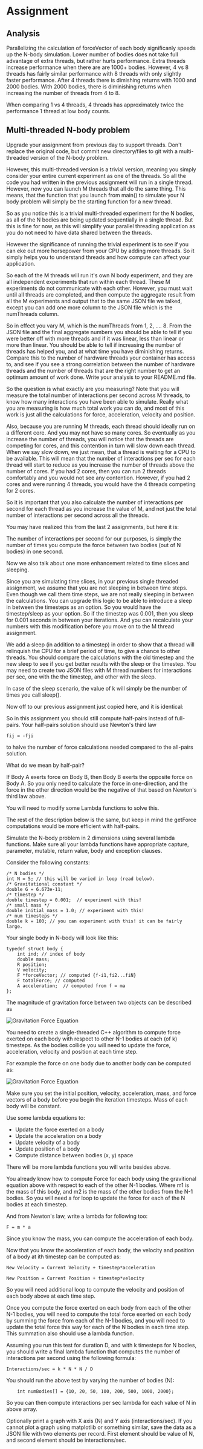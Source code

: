 # Assignment

## Analysis

Parallelizing the calculation of forceVector of each body significanly speeds up the N-body simulation. Lower number of bodies does not take full advantage of extra threads, but rather hurts performance. Extra threads increase performance when there are are 1000+ bodies. However, 4 vs 8 threads has fairly similar performance with 8 threads with only slightly faster performance. After 4 threads there is dimishing returns with 1000 and 2000 bodies. With 2000 bodies, there is diminishing returns when increasing the number of threads from 4 to 8.

When comparing 1 vs 4 threads, 4 threads has approximately twice the performance 1 thread at low body counts.

## Multi-threaded N-body problem

Upgrade your assignment from previous day to support threads. Don't replace the original code,
but commit new directory/files to git with a multi-threaded version of the N-body problem.

However, this multi-threaded version is a trivial version, meaning you simply consider your
entire current experiment as one of the threads. So all the code you had written in the previous
assignment will run in a single thread. However, now you can launch M threads that all do the
same thing. This means, that the function that you launch from main() to simulate your N body
problem will simply be the starting function for a new thread.

So as you notice this is a trivial multi-threaded experiment for the N bodies, as all of the
N bodies are being updated sequentially in a single thread. But this is fine for now, as this
will simplify your parallel threading application as you do not need to have data shared
between the threads.

However the significance of running the trivial experiment is to see if you can eke out more
horsepower from your CPU by adding more threads. So it simply helps you to understand threads
and how compute can affect your application.

So each of the M threads will run it's own N body experiment, and they are all independent
experiments that run within each thread. These M experiments do not communicate with each other.
However, you must wait until all threads are completed, and then compute the aggregate result
from all the M experiments and output that to the same JSON file we talked, except you can 
add one more column to the JSON file which is the numThreads column.

So in effect you vary M, which is the numThreads from 1, 2, .... 8. From the JSON file and
the final aggregate numbers you should be able to tell if you were better off with more threads
and if it was linear, less than linear or more than linear. You should be able to tell if 
increasing the number of threads has helped you, and at what time you have diminishing returns.
Compare this to the number of hardware threads your container has access to, and see if 
you see a strong correlation between the number of hardware threads and the number of threads
that are the right number to get an optimum amount of work done. Write your analysis to your
README.md file.

So the question is what exactly are you measuring? Note that you will measure the total 
number of interactions per second across M threads, to know how many interactions you have
been able to simulate. Really what you are measuring is how much total work you can do,
and most of this work is just all the calculations for force, acceleration, velocity and
position.

Also, because you are running M threads, each thread should ideally run on a different core.
And you may not have so many cores. So eventually as you increase the number of threads,
you will notice that the threads are competing for cores, and this contention in turn will
slow down each thread. When we say slow down, we just mean, that a thread is waiting for a
CPU to be available. This will mean that the number of interactions per sec for each 
thread will start to reduce as you increase the number of threads above the number of cores.
If you had 2 cores, then you can run 2 threads comfortably and you would not see any
contention. However, if you had 2 cores and were running 4 threads, you would have the 4 threads
competing for 2 cores.

So it is important that you also calculate the number of interactions per second for each
thread as you increase the value of M, and not just the total number of interactions per second
across all the threads.

You may have realized this from the last 2 assignments, but here it is:

The number of interactions per second for our purposes, is simply the number of times you compute the 
force between two bodies (out of N bodies) in one second.

Now we also talk about one more enhancement related to time slices and sleeping.

Since you are simulating time slices, in your previous single threaded assignment, we assume
that you are not sleeping in between time steps. Even though we call them time steps, we are
not really sleeping in between the calculations. You can upgrade this logic to be able to
introduce a sleep in between the timesteps as an option. So you would have the timestep/sleep
as your option. So if the timestep was 0.001, then you sleep for 0.001 seconds in between your
iterations. And you can recalculate your numbers with this modification before you move
on to the M thread assignment.

We add a sleep (in addition to a timestep) in order to show that a thread will relinquish the CPU
for a brief period of time, to give a chance to other threads. You should compare the
calculations with the old timestep and the new sleep to see if you get better results
with the sleep or the timestep. You may need to create two JSON files with M thread numbers
for interactions per sec, one with the the timestep, and other with the sleep.

In case of the sleep scenario, the value of k will simply be the number of times you call
sleep().

Now off to our previous assignment just copied here, and it is identical:

So in this assignment you should still compute half-pairs instead of full-pairs. 
Your half-pairs solution should use Newton's third law 

```
fij = -fji
```

to halve the number of force calculations needed compared to the all-pairs solution.

What do we mean by half-pair?

If Body A exerts force on Body B, then Body B exerts the opposite force on Body A.
So you only need to calculate the force in one-direction, and the force in the other direction
would be the negative of that based on Newton's third law above.

You will need to modify some Lambda functions to solve this.

The rest of the description below is the same, but keep in mind the getForce computations would
be more efficient with half-pairs.

Simulate the N-body problem in 2 dimensions using several lambda functions.
Make sure all your lambda functions have appropriate capture, parameter, mutable,
return value, body and exception clauses.

Consider the following constants:

```
/* N bodies */
int N = 5; // this will be varied in loop (read below).
/* Gravitational constant */
double G = 6.673e-11;
/* timestep */
double timestep = 0.001;  // experiment with this!
/* small mass */
double initial_mass = 1.0; // experiment with this!
/* num timesteps */
double k = 100; // you can experiment with this! it can be fairly large.
```

Your single body in N-body will look like this:

```
typedef struct body {
    int ind; // index of body
    double mass;
    R position;
    V velocity;
    F *forceVector; // computed {f-i1,fi2...fiN}
    F totalForce; // computed
    A acceleration;  // computed from f = ma
};
```

The magnitude of gravitation force between two objects can be described as

<img src="formula.png" alt="Gravitation Force Equation"/>

You need to create a single-threaded C++ algorithm to compute force exerted on each body
with respect to other N-1 bodies at each (of k) timesteps. As the bodies collide you will need to
update the force, acceleration, velocity and position at each time step.

For example the force on one body due to another body can be computed as:

<img src="formula1.jpg" alt="Gravitation Force Equation"/>

Make sure you set the initial position, velocity, acceleration, mass, and force vectors
of a body before you begin the iteration timesteps. Mass of each body will be constant.

Use some lambda equations to:

- Update the force exerted on a body
- Update the acceleration on a body
- Update velocity of a body
- Update position of a body
- Compute distance between bodies (x, y) space

There will be more lambda functions you will write besides above.

You already know how to compute Force for each body using the gravitional equation above
with respect to each of the other N-1 bodies. Where m1 is the mass of this body, and m2 is the
mass of the other bodies from the N-1 bodies. So you will need a for loop to update the
force for each of the N bodies at each timestep.

And from Newton's law, write a lambda for following too:

```
F = m * a
```

Since you know the mass, you can compute the acceleration of each body.

Now that you know the acceleration of each body, the velocity and position of a body at 
ith timestep can be computed as:

```
New Velocity = Current Velocity + timestep*acceleration
```

```
New Position = Current Position + timestep*velocity
```

So you will need additional loop to compute the velocity and position of each body above
at each time step.

Once you compute the force exerted on each body from each of the other N-1 bodies, you will
need to compute the total force exerted on each body by summing the force from each of the N-1
bodies, and you will need to update the total force this way for each of the N bodies in each
time step. This summation also should use a lambda function.

Assuming you run this test for duration D, and with k timesteps for N bodies, you should write
a final lambda function that computes the number of interactions per second using the following
formula:

```
Interactions/sec = k * N * N / D
```

You should run the above test by varying the number of bodies (N):

```
    int numBodies[] = {10, 20, 50, 100, 200, 500, 1000, 2000};
```

So you can then compute interactions per sec lambda for each value of N in above array.

Optionally print a graph with X axis (N) and Y axis (interactions/sec). If you cannot plot a 
graph using matplotlib or something similar, save the data as a JSON file with two elements per
record. First element should be value of N, and second element should be interactions/sec.